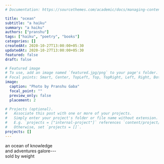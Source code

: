 ```yaml
---
# Documentation: https://sourcethemes.com/academic/docs/managing-content/

title: "ocean"
subtitle: "a haiku"
summary: "a haiku"
authors: ["pranshu"]
tags: ["haiku", "poetry", "books"]
categories: []
createdAt: 2020-10-27T13:00:00+05:30
updatedAt: 2020-10-27T13:00:00+05:30
featured: false
draft: false

# Featured image
# To use, add an image named `featured.jpg/png` to your page's folder.
# Focal points: Smart, Center, TopLeft, Top, TopRight, Left, Right, BottomLeft, Bottom, BottomRight.
image:
  caption: "Photo by Pranshu Gaba"
  focal_point: ""
  preview_only: false
  placement: 2

# Projects (optional).
#   Associate this post with one or more of your projects.
#   Simply enter your project's folder or file name without extension.
#   E.g. `projects = ["internal-project"]` references `content/project/deep-learning/index.md`.
#   Otherwise, set `projects = []`.
projects: []
---
```

an ocean of knowledge  
and adventures galore---   
sold by weight
